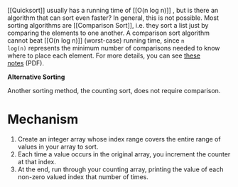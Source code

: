   
[[Quicksort]] usually has a running time of [[O(n log n)]] , but is there an algorithm that can sort even faster? In general, this is not possible. Most sorting algorithms are [[Comparison Sort]], i.e. they sort a list just by comparing the elements to one another. A comparison sort algorithm cannot beat [[O(n log n)]] (worst-case) running time, since `n log(n)` represents the minimum number of comparisons needed to know where to place each element. For more details, you can see [these notes](http://www.cs.cmu.edu/~avrim/451f11/lectures/lect0913.pdf) (PDF).

**Alternative Sorting**  

Another sorting method, the counting sort, does not require comparison. 

# Mechanism

1. Create an integer array whose index range covers the entire range of values in your array to sort. 
2. Each time a value occurs in the original array, you increment the counter at that index.
3. At the end, run through your counting array, printing the value of each non-zero valued index that number of times.